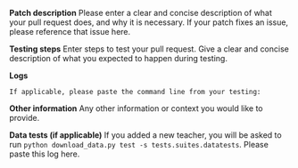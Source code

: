 **Patch description**
Please enter a clear and concise description of what your pull request does, and why
it is necessary. If your patch fixes an issue, please reference that issue here.

**Testing steps**
Enter steps to test your pull request. Give a clear and concise description of
what you expected to happen during testing.

**Logs**
```
If applicable, please paste the command line from your testing:
```

**Other information**
Any other information or context you would like to provide.

**Data tests (if applicable)**
If you added a new teacher, you will be asked to run
`python download_data.py test -s tests.suites.datatests`. Please paste this log here.
